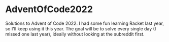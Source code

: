 # AdventOfCode2022
 
Solutions to Advent of Code 2022. I had some fun learning Racket last year, so I'll keep using it this year. The goal will be to solve every single day (I missed one last year), ideally without looking at the subreddit first.
